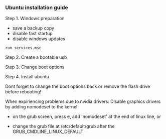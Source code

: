 ### Ubuntu installation guide

Step 1. Windows preparation 

* save a backup copy 
* disable fast startup
* disable windows updates

```
run services.msc
```

Step 2. Create a bootable usb

Step 3. Change boot options

Step 4. Install ubuntu

Dont forget to change the boot options back or remove the flash drive before rebooting!

When expiriencing problems due to nvidia drivers: 
Disable graphics drivers by adding nomodeset to the kernel

* on the grub screen, press e, add 'nomodeset' at the end of linux line, or

* change the grub file at /etc/default/grub after the GRUB_CMDLINE_LINUX_DEFAULT

